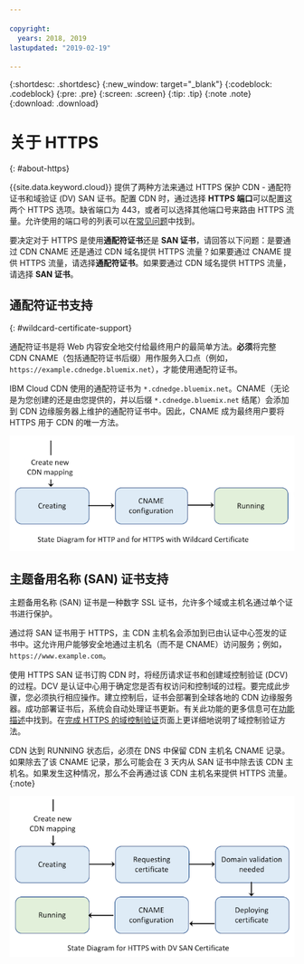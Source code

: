 ```yaml
---

copyright:
  years: 2018, 2019
lastupdated: "2019-02-19"

---
```


{:shortdesc: .shortdesc}
{:new_window: target="_blank"}
{:codeblock: .codeblock}
{:pre: .pre}
{:screen: .screen}
{:tip: .tip}
{:note .note}
{:download: .download}

# 关于 HTTPS
{: #about-https}

{{site.data.keyword.cloud}} 提供了两种方法来通过 HTTPS 保护 CDN - 通配符证书和域验证 (DV) SAN 证书。配置 CDN 时，通过选择 **HTTPS 端口**可以配置这两个 HTTPS 选项。缺省端口为 443，或者可以选择其他端口号来路由 HTTPS 流量。允许使用的端口号的列表可以在[常见问题](/docs/infrastructure/CDN/faqs.html#are-there-any-restrictions-on-what-http-and-https-port-numbers-are-allowed-for-akamai-)中找到。

要决定对于 HTTPS 是使用**通配符证书**还是 **SAN 证书**，请回答以下问题：是要通过 CDN CNAME 还是通过 CDN 域名提供 HTTPS 流量？如果要通过 CNAME 提供 HTTPS 流量，请选择**通配符证书**。如果要通过 CDN 域名提供 HTTPS 流量，请选择 **SAN 证书**。

## 通配符证书支持
{: #wildcard-certificate-support}

通配符证书是将 Web 内容安全地交付给最终用户的最简单方法。**必须**将完整 CDN CNAME（包括通配符证书后缀）用作服务入口点（例如，`https://example.cdnedge.bluemix.net`），才能使用通配符证书。

IBM Cloud CDN 使用的通配符证书为 `*.cdnedge.bluemix.net`。CNAME（无论是为您创建的还是由您提供的，并以后缀 `*.cdnedge.bluemix.net` 结尾）会添加到 CDN 边缘服务器上维护的通配符证书中。因此，CNAME 成为最终用户要将 HTTPS 用于 CDN 的唯一方法。

![HTTP 和通配符证书的图](images/state-diagram-wildcard.png)

## 主题备用名称 (SAN) 证书支持

主题备用名称 (SAN) 证书是一种数字 SSL 证书，允许多个域或主机名通过单个证书进行保护。

通过将 SAN 证书用于 HTTPS，主 CDN 主机名会添加到已由认证中心签发的证书中。这允许用户能够安全地通过主机名（而不是 CNAME）访问服务；例如，`https://www.example.com`。

使用 HTTPS SAN 证书订购 CDN 时，将经历请求证书和创建域控制验证 (DCV) 的过程。DCV 是认证中心用于确定您是否有权访问和控制域的过程。要完成此步骤，您必须执行相应操作。建立控制后，证书会部署到全球各地的 CDN 边缘服务器。成功部署证书后，系统会自动处理证书更新。有关此功能的更多信息可在[功能描述](/docs/infrastructure/CDN/feature-descriptions.html#https-protocol-support)中找到。在[完成 HTTPS 的域控制验证](/docs/infrastructure/CDN/how-to-https.html#initial-steps-to-domain-control-validation)页面上更详细地说明了域控制验证方法。

CDN 达到 RUNNING 状态后，必须在 DNS 中保留 CDN 主机名 CNAME 记录。如果除去了该 CNAME 记录，那么可能会在 3 天内从 SAN 证书中除去该 CDN 主机名。如果发生这种情况，那么不会再通过该 CDN 主机名来提供 HTTPS 流量。
{:note}

![使用 SAN 证书的 HTTPS 的图](images/state-diagram-san.png)
